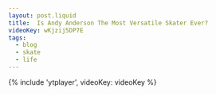 ```yaml
---
layout: post.liquid
title:  Is Andy Anderson The Most Versatile Skater Ever?
videoKey: wKjzij5DP7E
tags:
  - blog
  - skate
  - life
---
```


{% include 'ytplayer', videoKey: videoKey %}
